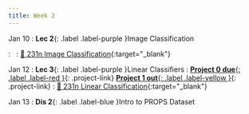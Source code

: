 ```yaml
---
title: Week 2
---
```


Jan 10
: **Lec 2**{: .label .label-purple }Image Classification
  <!-- : [3.1](#), [2.2](#), [2.3](#) -->
: &nbsp;
  : [📖 231n Image Classification](https://cs231n.github.io/classification/){:target="_blank"}


Jan 12
: **Lec 3**{: .label .label-purple }Linear Classifiers
: [**Project 0 due**{: .label .label-red }](/projects/project0/){: .project-link} [**Project 1 out**{: .label .label-yellow }](/projects/#project-1){: .project-link}
  : [📖 231n Linear Classification](https://cs231n.github.io/linear-classify/){:target="_blank"}


Jan 13
: **Dis 2**{: .label .label-blue }Intro to PROPS Dataset
<!--   : [Tutorial Code](https://pytorch.org/tutorials/beginner/basics/intro.html), [Tutorial Slides](#) -->